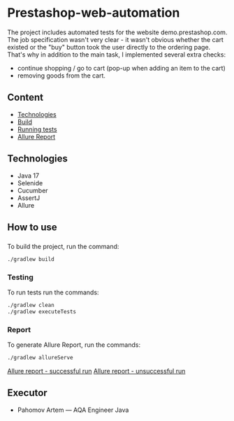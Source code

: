 # Prestashop-web-automation
The project includes automated tests for the website demo.prestashop.com. The job specification wasn't very clear -  it wasn't obvious whether the cart existed or the "buy" button took the user directly to the ordering page. That's why in addition to the main task, I implemented several extra checks: 
- continue shopping / go to cart (pop-up when adding an item to the cart)
- removing goods from the cart.

## Content
- [Technologies](#technologies)
- [Build](#build)
- [Running tests](#testing)
- [Allure Report](#report)

## Technologies
- Java 17
- Selenide
- Cucumber
- AssertJ
- Allure 

## How to use

### <Build>
To build the project, run the command: 
```sh
./gradlew build
```

### Testing
To run tests run the commands:
```sh
./gradlew clean
./gradlew executeTests
```
### Report
To generate Allure Report, run the commands:
```sh
./gradlew allureServe
```
[Allure report - successful run](https://github.com/ArtemPahomov/prestaShop-web-automation/tree/master/config/Allure1.jpg)
[Allure report - unsuccessful run](https://github.com/ArtemPahomov/prestaShop-web-automation/tree/master/config/Allure2.jpg)
## Executor
- Pahomov Artem — AQA Engineer Java